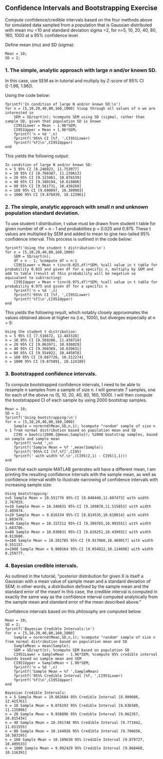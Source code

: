 ## Confidence Intervals and Bootstrapping Exercise

Compute confidence/credible intervals based on the four methods above for simulated data sampled from a population that is Gaussian distributed with mean mu =10 and standard deviation sigma =2, for n=5, 10, 20, 40, 80, 160, 1000 at a 95% confidence level.

Define mean (mu) and SD (sigma): 

```
Mean = 10;
SD = 2;
```

### 1. The simple, analytic approach with large *n* and/or known SD. 

In this case, use SEM as in tutorial and multiply by Z-score of 95% CI ([-1.96, 1.96]). 

Using the code below: 

```
fprintf('In condition of large N and/or known SD:\n')
for n = [5,10,20,40,80,160,1000] %loop through all values of n we are interested in
    SEM = SD/sqrt(n); %compute SEM using SD (sigma), rather than sample SD, given that population SD is known
    CI951Lower = Mean - 1.96*SEM;
    CI951Upper = Mean + 1.96*SEM;
    fprintf('n = %d ',n)
    fprintf('95%% CI [%f, ',CI951Lower)
    fprintf('%f]\n',CI951Upper)
end

```

This yields the following output: 

```
In condition of large N and/or known SD:
n = 5 95% CI [8.246923, 11.753077]
n = 10 95% CI [8.760387, 11.239613]
n = 20 95% CI [9.123461, 10.876539]
n = 40 95% CI [9.380194, 10.619806]
n = 80 95% CI [9.561731, 10.438269]
n = 160 95% CI [9.690097, 10.309903]
n = 1000 95% CI [9.876039, 10.123961]
```


### 2. The simple, analytic approach with small *n* and unknown population standard deviation.

To use student t distribution, t value must be drawn from student t table for given number of df = n - 1 and probabilities p = 0.025 and 0.975. These t values are multiplied by SEM and added to mean to give two-tailed 95% confidence interval. This process is outlined in the code below: 

```
fprintf('Using the student t distribution:\n')
for n = [5,10,20,40,80,160,1000]
    SEM = SD/sqrt(n);
    df = n - 1; %compute df = n-1
    CI951Lower = Mean + tinv(0.025,df)*SEM; %call value in t table for probability 0.025 and given df for a specific n, multiply by SEM and add to table (result at this probability will be negative so equivalent to subtracting)
    CI951Upper = Mean + tinv(0.975,df)*SEM; %call value in t table for probability 0.975 and given df for a specific n
    fprintf('n = %d ',n)
    fprintf('95%% CI [%f, ',CI951Lower)
    fprintf('%f]\n',CI951Upper)
end
```

This yields the following result, which notably closely approximates the values obtained above at higher ns (i.e., 1000), but diverges especially at n = 5: 

```
Using the student t distribution:
n = 5 95% CI [7.516672, 12.483328]
n = 10 95% CI [8.569286, 11.430714]
n = 20 95% CI [9.063971, 10.936029]
n = 40 95% CI [9.360369, 10.639631]
n = 80 95% CI [9.554922, 10.445078]
n = 160 95% CI [9.687726, 10.312274]
n = 1000 95% CI [9.875891, 10.124109]
```


### 3. Bootstrapped confidence intervals.

To compute bootstrapped confidence intervals, I need to be able to resample n samples from a sample of size n. I will generate 7 samples, one for each of the above ns (5, 10, 20, 40, 80, 160, 1000). I will then compute the bootstrapped CI of each sample by using 2000 bootstrap samples. 

```
Mean = 10;
SD = 2;
fprintf('Using bootstrapping:\n')
for n = [5,10,20,40,80,160,1000]
    Sample = normrnd(Mean,SD,n,1); %compute "random" sample of size n x 1 from normal distribution based on population mean and SD
    CI95 = bootci(2000,{@mean,Sample}); %2000 bootstrap samples, based on sample and sample mean
    fprintf('n=%d ',n)
    fprintf('Sample Mean = %f ',mean(Sample))
    fprintf('95%%-CI [%f,%f]',CI95)
    fprintf(' with width %f.\n',(CI95(2,1) - CI95(1,1)))
end
```

Given that each sample MATLAB generates will have a different mean, I am printing the resulting confidence intervals with the sample mean, as well as confidence interval width to illustrate narrowing of confidence intervals with increasing sample size:

```
Using bootstrapping:
n=5 Sample Mean = 10.551776 95%-CI [8.840440,11.607473] with width 2.767033.
n=10 Sample Mean = 10.346831 95%-CI [9.109878,11.515853] with width 2.405974.
n=20 Sample Mean = 9.816334 95%-CI [8.814535,10.618014] with width 1.803479.
n=40 Sample Mean = 10.157212 95%-CI [9.309765,10.993551] with width 1.683786.
n=80 Sample Mean = 10.030831 95%-CI [9.626251,10.439931] with width 0.813680.
n=160 Sample Mean = 10.201785 95%-CI [9.917860,10.469017] with width 0.551157.
n=1000 Sample Mean = 9.980164 95%-CI [9.854922,10.114698] with width 0.259777.
```


### 4. Bayesian credible intervals. 

As outlined in the tutorial, "posterior distribution for given X is itself a Gaussian with a mean value of sample mean and a standard deviation of SEM; in other words, a distribution defined by the sample mean and the standard error of the mean! In this case, the credible interval is computed in exactly the same way as the confidence interval computed analytically from the sample mean and standard error of the mean described above."

Confidence intervals based on this philosophy are computed below:

```
Mean = 10;
SD = 2;
fprintf('Bayesian Credible Intervals:\n')
for n = [5,10,20,40,80,160,1000]
    Sample = normrnd(Mean,SD,n,1); %compute "random" sample of size n from normal distribution based on population mean and SD
    SampleMean = mean(Sample);
    SEM = SD/sqrt(n); %compute SEM based on population SD
    CI951Lower = SampleMean - 1.96*SEM; %compute 95% credible interval bounds based on sample mean and SEM
    CI951Upper = SampleMean + 1.96*SEM;
    fprintf('n = %d ',n)
    fprintf('Sample Mean = %f ',SampleMean)
    fprintf('95%% Credible Interval [%f, ',CI951Lower)
    fprintf('%f]\n',CI951Upper)
end
```


```
Bayesian Credible Intervals:
n = 5 Sample Mean = 10.662684 95% Credible Interval [8.909606, 12.415761]
n = 10 Sample Mean = 9.876193 95% Credible Interval [8.636580, 11.115806]
n = 20 Sample Mean = 9.938896 95% Credible Interval [9.062357, 10.815434]
n = 40 Sample Mean = 10.391748 95% Credible Interval [9.771942, 11.011555]
n = 80 Sample Mean = 10.144926 95% Credible Interval [9.706656, 10.583195]
n = 160 Sample Mean = 10.189630 95% Credible Interval [9.879727, 10.499533]
n = 1000 Sample Mean = 9.992429 95% Credible Interval [9.868468, 10.116391]
```
